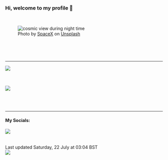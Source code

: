 <h3>Hi, welcome to my profile 👋</h3>

<br />
<figure>
  <img
    src="https://images.unsplash.com/photo-1457365050282-c53d772ef8b2?crop=entropy&cs=tinysrgb&fit=max&fm=jpg&ixid=M3wyNzQ3MDB8MHwxfHJhbmRvbXx8fHx8fHx8fDE2ODk5ODgwODd8&ixlib=rb-4.0.3&q=80&w=1080&auto=format"
    alt="cosmic view during night time" 
  />
  <figcaption>Photo by <a
    href="https://unsplash.com/@spacex?utm_source=Profile%20readme&utm_medium=referral">SpaceX</a> on <a
    href="https://unsplash.com/?utm_source=Profile%20readme&utm_medium=referral">Unsplash</a></figcaption>
</figure>




  <br /><br /><br />

<hr />
<img
  src="https://github-readme-stats.vercel.app/api?username=shanelucy&show_icons=true&theme=calm"
/>
<br /><br /><br />

<img 
  src="https://github-readme-stats.vercel.app/api/top-langs/?username=shanelucy&theme=calm"
/>
<br /><br /><br /><br />
<hr />
<h4>My Socials:</h4>
<a href="https://uk.linkedin.com/in/shane-lucy-4735b616a">
  <img
    src="https://img.shields.io/badge/linkedin%20-%230077B5.svg?&style=for-the-badge&logo=linkedin&logoColor=white"
  />
</a>
<br /><br /><br />
Last updated Saturday, 22 July at 03:04 BST
<br />
<img
  src="https://github.com/ShaneLucy/ShaneLucy/workflows/README%20build/badge.svg"
/>
